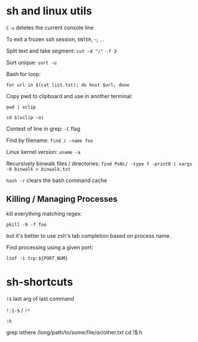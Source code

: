 # sh and linux utils

`C-u` deletes the current console line

To exit a frozen ssh session, `ENTER`, `~`, `.`.

Split text and take segment: `cut -d "/" -f 3`

Sort unique: `sort -u`

Bash for loop:

`for url in $(cat list.txt); do host $url; done`

Copy pwd to clipboard and use in another terminal:

`pwd | xclip`

`cd $(xclip -o)`

Context of line in grep: `-C` flag

Find by filename: `find / -name foo`

Linux kernel version: `uname -a`

Recursively binwalk files / directories: `find PxNc/ -type f -print0 | xargs -0 binwalk > binwalk.txt`

`hash -r` clears the bash command cache

## Killing / Managing Processes

kill everything matching regex:

`pkill -9 -f foo`

but it's better to use zsh's tab completion based on process name.

Find processing using a given port:

`lsof -i tcp:${PORT_NUM}`


# sh-shortcuts

`!$` last arg of last command

`!:1-$` / `!*`

`:h`

grep isthere /long/path/to/some/file/or/other.txt
cd !$:h

